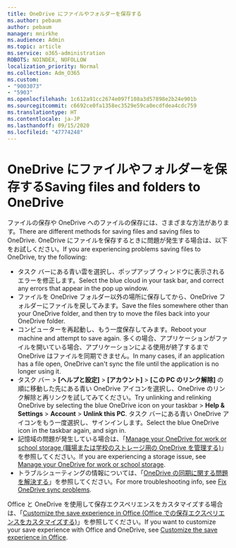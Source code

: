 ```yaml
---
title: OneDrive にファイルやフォルダーを保存する
ms.author: pebaum
author: pebaum
manager: mnirkhe
ms.audience: Admin
ms.topic: article
ms.service: o365-administration
ROBOTS: NOINDEX, NOFOLLOW
localization_priority: Normal
ms.collection: Adm_O365
ms.custom:
- "9003073"
- "5903"
ms.openlocfilehash: 1c612a91cc2674e097f108a3d57898e2b24e901b
ms.sourcegitcommit: c6692ce0fa1358ec3529e59ca0ecdfdea4cdc759
ms.translationtype: HT
ms.contentlocale: ja-JP
ms.lasthandoff: 09/15/2020
ms.locfileid: "47774248"
---
```

# <a name="saving-files-and-folders-to-onedrive"></a><span data-ttu-id="a207b-102">OneDrive にファイルやフォルダーを保存する</span><span class="sxs-lookup"><span data-stu-id="a207b-102">Saving files and folders to OneDrive</span></span>

<span data-ttu-id="a207b-103">ファイルの保存や OneDrive へのファイルの保存には、さまざまな方法があります。</span><span class="sxs-lookup"><span data-stu-id="a207b-103">There are different methods for saving files and saving files to OneDrive.</span></span> <span data-ttu-id="a207b-104">OneDrive にファイルを保存するときに問題が発生する場合は、以下をお試しください。</span><span class="sxs-lookup"><span data-stu-id="a207b-104">If you are experiencing problems saving files to OneDrive, try the following:</span></span>

- <span data-ttu-id="a207b-105">タスク バーにある青い雲を選択し、ポップアップ ウィンドウに表示されるエラーを修正します。</span><span class="sxs-lookup"><span data-stu-id="a207b-105">Select the blue cloud in your task bar, and correct any errors that appear in the pop up window.</span></span>
- <span data-ttu-id="a207b-106">ファイルを OneDrive フォルダー以外の場所に保存してから、OneDrive フォルダーにファイルを戻してみます。</span><span class="sxs-lookup"><span data-stu-id="a207b-106">Save the files somewhere other than your OneDrive folder, and then try to move the files back into your OneDrive folder.</span></span>
- <span data-ttu-id="a207b-107">コンピューターを再起動し、もう一度保存してみます。</span><span class="sxs-lookup"><span data-stu-id="a207b-107">Reboot your machine and attempt to save again.</span></span> <span data-ttu-id="a207b-108">多くの場合、アプリケーションがファイルを開いている場合、アプリケーションによる使用が終了するまで OneDrive はファイルを同期できません。</span><span class="sxs-lookup"><span data-stu-id="a207b-108">In many cases, if an application has a file open, OneDrive can't sync the file until the application is no longer using it.</span></span>    
- <span data-ttu-id="a207b-109">タスク バー > **[ヘルプと設定]**  >  **[アカウント]**  >  **[この PC のリンク解除]** の順に移動した先にある青い OneDrive アイコンを選択し、OneDrive のリンク解除と再リンクを試してみてください。</span><span class="sxs-lookup"><span data-stu-id="a207b-109">Try unlinking and relinking OneDrive by selecting the blue OneDrive icon on your taskbar > **Help & Settings** > **Account** > **Unlink this PC**.</span></span> <span data-ttu-id="a207b-110">タスク バーにある青い OneDrive アイコンをもう一度選択し、サインインします。</span><span class="sxs-lookup"><span data-stu-id="a207b-110">Select the blue OneDrive icon in the taskbar again, and sign in.</span></span>
- <span data-ttu-id="a207b-111">記憶域の問題が発生している場合は、「[Manage your OneDrive for work or school storage (職場または学校のストレージ用の OneDrive を管理する)](https://support.microsoft.com/office/manage-your-onedrive-for-work-or-school-storage-31519161-059c-4764-b6f8-f5cd29f7fe68)」を参照してください。</span><span class="sxs-lookup"><span data-stu-id="a207b-111">If you are experiencing a storage issue, see [Manage your OneDrive for work or school storage](https://support.microsoft.com/office/manage-your-onedrive-for-work-or-school-storage-31519161-059c-4764-b6f8-f5cd29f7fe68).</span></span>
- <span data-ttu-id="a207b-112">トラブルシューティングの情報については、「[OneDrive の同期に関する問題を解決する](https://docs.microsoft.com/alchemyinsights/fix-onedrive-sync-issues)」を参照してください。</span><span class="sxs-lookup"><span data-stu-id="a207b-112">For more troubleshooting info, see [Fix OneDrive sync problems](https://docs.microsoft.com/alchemyinsights/fix-onedrive-sync-issues).</span></span>  

<span data-ttu-id="a207b-113">Office と OneDrive を使用して保存エクスペリエンスをカスタマイズする場合は、「[Customize the save experience in Office (Office での保存エクスペリエンスをカスタマイズする)](https://support.microsoft.com/office/customize-the-save-experience-in-office-786200a7-f5f2-4d26-a3ae-b78c60dd5d3b)」を参照してください。</span><span class="sxs-lookup"><span data-stu-id="a207b-113">If you want to customize your save experience with Office and OneDrive, see [Customize the save experience in Office](https://support.microsoft.com/office/customize-the-save-experience-in-office-786200a7-f5f2-4d26-a3ae-b78c60dd5d3b).</span></span>
